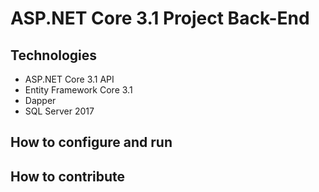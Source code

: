 # ASP.NET Core 3.1 Project Back-End
## Technologies
- ASP.NET Core 3.1 API
- Entity Framework Core 3.1
- Dapper
- SQL Server 2017
## How to configure and run
## How to contribute